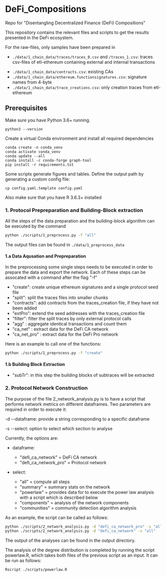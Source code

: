 # DeFi_Compositions
Repo for "Disentangling Decentralized Finance (DeFi) Compositions"

This repository contains the relevant files and scripts to get the results presented in the DeFi ecosystem.

For the raw-files, only samples have been prepared in 
- ```./data/1_chain_data/traces/traces_0.csv``` and ```/traces_1.csv```: traces csv-files of etl-ethereum containing external and internal transactions
* ```./data/1_chain_data/contracts.csv```: existing CAs
* ```./data/1_chain_data/ethereum.functionsignatures.csv```: signature names from 4-byte
* ```./data/1_chain_data/trace_creations.csv```: only creation traces from etl-ethereum

## Prerequisites

Make sure you have Python 3.6+ running.

	python3 --version

Create a virtual Conda environment and install all required dependencies

    conda create -n conda_venv 
    conda activate conda_venv
    conda update --all
    conda install -c conda-forge graph-tool
    pip install -r requirements.txt
    
Some scripts generate figures and tables. Define the output path by generating a custom config file:

	cp config.yaml.template config.yaml
  
Also make sure that you have R 3.6.3+ installed


### 1. Protocol Prepreparation and Building-Block extraction

All the steps of the data preparation and the building-block algorithm can be executed by the command
```sh
python ./scripts/1_preprocess.py -f "all"
```
The output files can be found in ```./data/1_preprocess_data```

#### 1.a Data Aqusation and Prepreparation

In the preprocessing some single steps needs to be executed in order to prepare the data and export the network.
Each of these steps can be assocated with a command after the flag "-f"

* "create": create unique ethereum signatures and a single protocol seed file
* "split": split the traces files into smaller chunks
* "contracts": add contracts from the traces_creation file, if they have not been added
* "extPro": extend the seed addresses with the traces_creation file
* "filter": filter the split traces by only external protocol calls
* "agg" : aggregate identical transactions and count them
* "ca_net" : extract data for the DeFi CA network
* "ca_net_pro" : extract data for the DeFi Pro network


Here is an example to call one of the functions:
```sh
python ./scripts/1_preprocess.py -f "create"
```
#### 1.b Building Block Extraction

* "subTr": in this step the building blocks of subtraces will be extracted


### 2. Protocol Network Construction

The purpose of the file 2_network_analysis.py is to have a script that performs network metrics
on different dataframes. Two parameters are required in order to execute it:

-d --dataframe: provide a string corresponding to a specific dataframe

-s --select: option to select which section to analyse

Currently, the options are: 

* dataframe: 
    * "defi_ca_network" = DeFi CA network
    * "defi_ca_network_pro" = Protocol network 
  
* select: 
    * "all" = compute all steps
    * "summary" = summary stats on the network
    * "powerlaw" = provides data for to execute the power law analysis with a script which is described below
    * "components" = analysis of the network components
    * "communities" = community detection algorithm analysis

As an example, the script can be called as follows: 

```sh
python ./scripts/2_network_analysis.py -d "defi_ca_network_pro" -s "all"
python ./scripts/2_network_analysis.py -d "defi_ca_network" -s "all"
```

The output of the analyses can be found in the output directory.

The analysis of the degree distribution is completed by running the script powerlaw.R, which takes both files of the previous script as an input. 
It can be run as follows:

```sh
Rscript ./scripts/powerlaw.R
```
